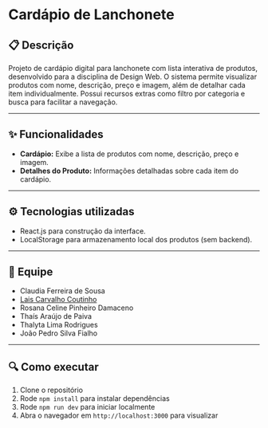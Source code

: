 # Cardápio de Lanchonete

## 📋 Descrição

Projeto de cardápio digital para lanchonete com lista interativa de produtos, desenvolvido para a disciplina de Design Web. O sistema permite visualizar produtos com nome, descrição, preço e imagem, além de detalhar cada item individualmente. Possui recursos extras como filtro por categoria e busca para facilitar a navegação.

---

## ✨ Funcionalidades

* **Cardápio:** Exibe a lista de produtos com nome, descrição, preço e imagem.
* **Detalhes do Produto:** Informações detalhadas sobre cada item do cardápio.

---

## ⚙️ Tecnologias utilizadas

* React.js para construção da interface.
* LocalStorage para armazenamento local dos produtos (sem backend).

---

## 👥 Equipe

* Claudia Ferreira de Sousa
* [Lais Carvalho Coutinho](https://github.com/laiscoutinho)
* Rosana Celine Pinheiro Damaceno
* Thaís Araújo de Paiva
* Thalyta Lima Rodrigues
* João Pedro Silva Fialho

---

## 🔍 Como executar

1. Clone o repositório
2. Rode `npm install` para instalar dependências
3. Rode `npm run dev` para iniciar localmente
4. Abra o navegador em `http://localhost:3000` para visualizar
